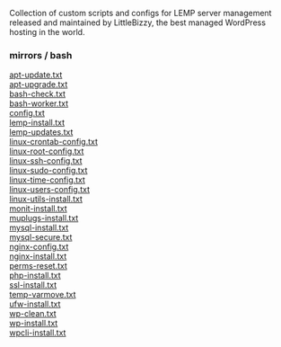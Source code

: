 <p>Collection of custom scripts and configs for LEMP server management released and maintained by LittleBizzy, the best managed WordPress hosting in the world.</p>

<h3>mirrors / bash</h3>

<a href="apt-update.txt">apt-update.txt</a><br>
<a href="apt-upgrade.txt">apt-upgrade.txt</a><br>
<a href="bash-check.txt">bash-check.txt</a><br>
<a href="bash-worker.txt">bash-worker.txt</a><br>
<a href="config.txt">config.txt</a><br>
<a href="lemp-install.txt">lemp-install.txt</a><br>
<a href="lemp-updates.txt">lemp-updates.txt</a><br>
<a href="linux-crontab-config.txt">linux-crontab-config.txt</a><br>
<a href="linux-root-config.txt">linux-root-config.txt</a><br>
<a href="linux-ssh-config.txt">linux-ssh-config.txt</a><br>
<a href="linux-sudo-config.txt">linux-sudo-config.txt</a><br>
<a href="linux-time-config.txt">linux-time-config.txt</a><br>
<a href="linux-users-config.txt">linux-users-config.txt</a><br>
<a href="linux-utils-install.txt">linux-utils-install.txt</a><br>
<a href="monit-install.txt">monit-install.txt</a><br>
<a href="muplugs-install.txt">muplugs-install.txt</a><br>
<a href="mysql-install.txt">mysql-install.txt</a><br>
<a href="mysql-secure.txt">mysql-secure.txt</a><br>
<a href="nginx-config.txt">nginx-config.txt</a><br>
<a href="nginx-install.txt">nginx-install.txt</a><br>
<a href="perms-reset.txt">perms-reset.txt</a><br>
<a href="php-install.txt">php-install.txt</a><br>
<a href="ssl-install.txt">ssl-install.txt</a><br>
<a href="temp-varmove.txt">temp-varmove.txt</a><br>
<a href="ufw-install.txt">ufw-install.txt</a><br>
<a href="wp-clean.txt">wp-clean.txt</a><br>
<a href="wp-install.txt">wp-install.txt</a><br>
<a href="wpcli-install.txt">wpcli-install.txt</a><br>
